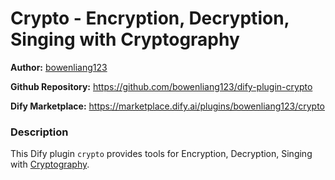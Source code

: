 # Crypto - Encryption, Decryption, Singing with Cryptography

**Author:** [bowenliang123](https://github.com/bowenliang123)

**Github Repository:** https://github.com/bowenliang123/dify-plugin-crypto

**Dify Marketplace:** https://marketplace.dify.ai/plugins/bowenliang123/crypto

### Description

This Dify plugin `crypto` provides tools for  Encryption, Decryption, Singing with [Cryptography](https://cryptography.io/).
